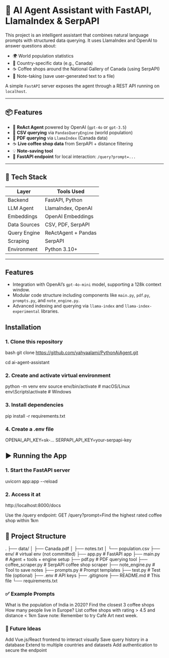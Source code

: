 # 🧠 AI Agent Assistant with FastAPI, LlamaIndex & SerpAPI

This project is an intelligent assistant that combines natural language prompts with structured data querying. It uses LlamaIndex and OpenAI to answer questions about:

- 🌍 World population statistics
- 📄 Country-specific data (e.g., Canada)
- ☕ Coffee shops around the National Gallery of Canada (using SerpAPI)
- 📝 Note-taking (save user-generated text to a file)

A simple `FastAPI` server exposes the agent through a REST API running on `localhost`.

---

## 📦 Features

- 🤖 **ReAct Agent** powered by OpenAI (`gpt-4o` or `gpt-3.5`)
- 🧾 **CSV querying** via `PandasQueryEngine` (world population)
- 📄 **PDF querying** via `LlamaIndex` (Canada data)
- ☕ **Live coffee shop data** from SerpAPI + distance filtering
- 💡 **Note-saving tool**
- 🚀 **FastAPI endpoint** for local interaction: `/query?prompt=...`

---

## 🧰 Tech Stack

| Layer        | Tools Used |
|--------------|------------|
| Backend      | FastAPI, Python |
| LLM Agent    | LlamaIndex, OpenAI |
| Embeddings   | OpenAI Embeddings |
| Data Sources | CSV, PDF, SerpAPI |
| Query Engine | ReActAgent + Pandas |
| Scraping     | SerpAPI |
| Environment  | Python 3.10+ |

---



## Features

- Integration with OpenAI’s `gpt-4o-mini` model, supporting a 128k context window.
- Modular code structure including components like `main.py`, `pdf`.`py`, `prompts.py`, and `note_engine.py`.
- Advanced indexing and querying via `llama-index` and `llama-index-experimental` libraries.

## Installation

### 1. Clone this repository
bash
git clone https://github.com/yahyaalami/PythonAiAgent.git

cd ai-agent-assistant

### 2. Create and activate virtual environment
python -m venv env
source env/bin/activate        # macOS/Linux
env\Scripts\activate           # Windows


### 3. Install dependencies
pip install -r requirements.txt


### 4. Create a .env file
OPENAI_API_KEY=sk-...
SERPAPI_API_KEY=your-serpapi-key


## ▶️ Running the App
### 1. Start the FastAPI server
uvicorn app:app --reload

### 2. Access it at
http://localhost:8000/docs

Use the /query endpoint: GET /query?prompt=Find the highest rated coffee shop within 1km


## 📁 Project Structure
.
├── data/
│   ├── Canada.pdf
│   ├── notes.txt
│   └── population.csv
├── env/                   # virtual env (not committed)
├── app.py                 # FastAPI app
├── main.py                # Agent + tools + engine setup
├── pdf.py                 # PDF querying tool
├── coffee_scraper.py      # SerpAPI coffee shop scraper
├── note_engine.py         # Tool to save notes
├── prompts.py             # Prompt templates
├── test.py                # Test file (optional)
├── .env                   # API keys
├── .gitignore
├── README.md              # This file
└── requirements.txt

### ✅ Example Prompts
What is the population of India in 2020?
Find the closest 3 coffee shops
How many people live in Europe?
List coffee shops with rating > 4.5 and distance < 1km
Save note: Remember to try Café Art next week.

### 🧠 Future Ideas
Add Vue.js/React frontend to interact visually
Save query history in a database
Extend to multiple countries and datasets
Add authentication to secure the endpoint

